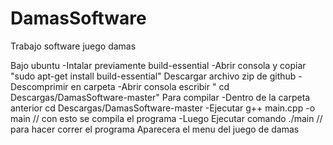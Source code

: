 # DamasSoftware
Trabajo software juego damas 

Bajo ubuntu 
-Intalar previamente build-essential 
-Abrir consola y copiar "sudo apt-get install build-essential"
Descargar archivo zip de github
-Descomprimir en carpeta 
-Abrir consola  escribir " cd Descargas/DamasSoftware-master"
Para compilar 
-Dentro de la carpeta anterior cd Descargas/DamasSoftware-master
-Ejecutar g++ main.cpp -o main  // con esto se compila el programa
-Luego  Ejecutar comando ./main // para hacer correr el programa 
Aparecera el menu del juego de damas 
